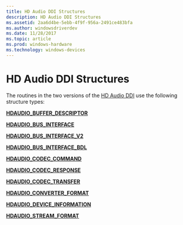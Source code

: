 ```yaml
---
title: HD Audio DDI Structures
description: HD Audio DDI Structures
ms.assetid: 2aa6d4be-5ebb-4f9f-956a-2491ce483bfa
ms.author: windowsdriverdev
ms.date: 11/28/2017
ms.topic: article
ms.prod: windows-hardware
ms.technology: windows-devices
---
```


# HD Audio DDI Structures


The routines in the two versions of the [HD Audio DDI](hd-audio-ddi-routines.md) use the following structure types:

[**HDAUDIO\_BUFFER\_DESCRIPTOR**](https://msdn.microsoft.com/library/windows/hardware/ff536411)

[**HDAUDIO\_BUS\_INTERFACE**](https://msdn.microsoft.com/library/windows/hardware/ff536413)

[**HDAUDIO\_BUS\_INTERFACE\_V2**](https://msdn.microsoft.com/library/windows/hardware/ff536418)

[**HDAUDIO\_BUS\_INTERFACE\_BDL**](https://msdn.microsoft.com/library/windows/hardware/ff536416)

[**HDAUDIO\_CODEC\_COMMAND**](https://msdn.microsoft.com/library/windows/hardware/ff536420)

[**HDAUDIO\_CODEC\_RESPONSE**](https://msdn.microsoft.com/library/windows/hardware/ff536422)

[**HDAUDIO\_CODEC\_TRANSFER**](https://msdn.microsoft.com/library/windows/hardware/ff536424)

[**HDAUDIO\_CONVERTER\_FORMAT**](https://msdn.microsoft.com/library/windows/hardware/ff536426)

[**HDAUDIO\_DEVICE\_INFORMATION**](https://msdn.microsoft.com/library/windows/hardware/ff536428)

[**HDAUDIO\_STREAM\_FORMAT**](https://msdn.microsoft.com/library/windows/hardware/ff536430)

 

 





